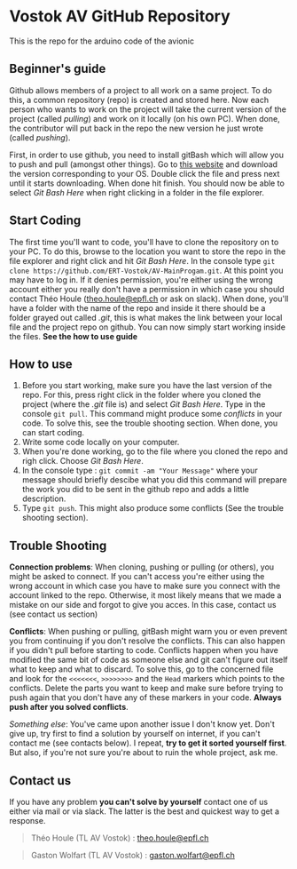 # Vostok AV GitHub Repository
This is the repo for the arduino code of the avionic

## Beginner's guide

Github allows members of a project to all work on a same project. To do this, a common repository (repo) is created and stored here. Now
each person who wants to work on the project will take the current version of the project (called *pulling*) and work on it locally 
(on his own PC). When done, the contributor will put back in the repo the new version he just wrote (called *pushing*).  

First, in order to use github, you need to install gitBash which will allow you to push and pull (amongst other things). Go to 
[this website](https://git-scm.com/download/win) and download the version corresponding to your OS. Double click the file and 
press next until it starts downloading. When done hit finish. You should now be able to select *Git Bash Here* when right clicking in a folder
in the file explorer.

## Start Coding

The first time you'll want to code, you'll have to clone the repository on to your PC. To do this, browse to the location you want to store the
repo in the file explorer and right click and hit *Git Bash Here*. In the console type `git clone https://github.com/ERT-Vostok/AV-MainProgam.git`. 
At this point you may have to log in. If it denies permission, you're either using the wrong account either you really don't have a permission in which 
case you should contact Théo Houle (theo.houle@epfl.ch or ask on slack). When done, you'll have a folder with the name of the repo and inside it there 
should be a folder grayed out called *.git*, this is what makes the link between your local file and the project repo on github. You can now simply start
working inside the files. **See the how to use guide**

## How to use 

1. Before you start working, make sure you have the last version of the repo. For this, 
   press right click in the folder where you cloned the project (where the *.git* file is) and select *Git Bash Here*. Type in the console 
   `git pull`. This command might produce some *conflicts* in your code. To solve this, see the trouble shooting section.
   When done, you can start coding.
2. Write some code locally on your computer.
3. When you're done working, go to the file where you cloned the repo and righ click. Choose *Git Bash Here*.
4. In the console type : `git commit -am "Your Message"` where your message should briefly descibe what you did
   this command will prepare the work you did to be sent in the github repo and adds a little description.
5. Type `git push`. This might also produce some conflicts (See the trouble shooting section).
		
		
## Trouble Shooting

**Connection problems**: When cloning, pushing or pulling (or others), you might be asked to connect. If you can't access you're either using the wrong account
in which case you have to make sure you connect with the account linked to the repo. Otherwise, it most likely means that we made a mistake on our side and forgot
to give you acces. In this case, contact us (see contact us section)

**Conflicts**: When pushing or pulling, gitBash might warn you or even prevent you from continuing if you don't resolve the conflicts. This can also happen if you didn't pull before 
starting to code. Conflicts happen when you have modified the same bit of code as someone else and git can't figure out itself what to keep and what to discard. To solve this, go 
to the concerned file and look for the `<<<<<<<`, `>>>>>>>>` and the `Head` markers which points to the conflicts. Delete the parts you want to keep and make sure before trying 
to push again that you don't have any of these markers in your code. **Always push after you solved conflicts**.

*Something else*: You've came upon another issue I don't know yet. Don't give up, try first to find a solution by yourself on internet, if you can't contact me (see contacts below).
I repeat, **try to get it sorted yourself first**. But also, if you're not sure you're about to ruin the whole project, ask me.


## Contact us

If you have any problem **you can't solve by yourself** contact one of us either via mail or via slack. The latter is the best and quickest way to get a response. 

> Théo Houle (TL AV Vostok) : theo.houle@epfl.ch 

> Gaston Wolfart (TL AV Vostok) : gaston.wolfart@epfl.ch 


	
